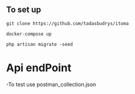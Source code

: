 

## To set up
`git clone https://github.com/tadasbudrys/itoma`

`docker-compose up`

`php artisan migrate -seed`


# Api endPoint
   -To test use postman_collection.json
